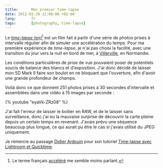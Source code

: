 ```yaml
---
title:      Mon premier time-lapse
date: 2012-03-29 12:00:00 +02:00
lang:       fr
tags:       [photography, time-lapse]
---
```


Le *[time-lapse (en)](http://en.wikipedia.org/wiki/Time-lapse_photography)*[^1] est un film fait à partir d'une série de photos prises à intervalle régulier afin de simuler une accélération du temps. Pour ma première expérience de *time-lapse*, je n'ai pas choisi la facilité, avec une transition du jour vers la nuit en bord de mer, à [Villerville](http://fr.wikipedia.org/wiki/Villerville), en Normandie.

[^1]: Le terme français [accéléré](http://fr.wikipedia.org/wiki/Acc%C3%A9l%C3%A9r%C3%A9) me semble moins parlant.

Les conditions particulières de prise de vue pouvaient poser de potentiels soucis de balance des blancs et d'exposition. J'ai donc décidé de laisser mon 5D Mark II faire son boulot en ne bloquant que l'ouverture, afin d'avoir une grande profondeur de champs.

Voilà donc ce que donnent 251 photos prises à 30 secondes d’intervalle et assemblées dans une vidéo à 15 images par seconde :

{% youtube "eyaVk-ZRz08" %}

J'ai fait l'erreur de laisser le boitier en RAW, et de le laisser sans surveillance, donc j'ai eu la mauvaise surprise de découvrir la carte pleine depuis un certain temps en revenant. J'avais prévu une séquence beaucoup plus longue, ce qui aurait pu être le cas si j'avais utilisé du JPEG uniquement.

Je remercie au passage [Didier Ardouin](https://twitter.com/didardou) pour son tutoriel [Time-lapse avec Lightroom et Quicktime](http://www.lightroom-pas-a-pas.com/time-lapse-avec-lightroom-et-quicktime/).
